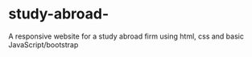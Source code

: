 # study-abroad-
A responsive website for a study abroad firm using html, css and basic JavaScript/bootstrap 
